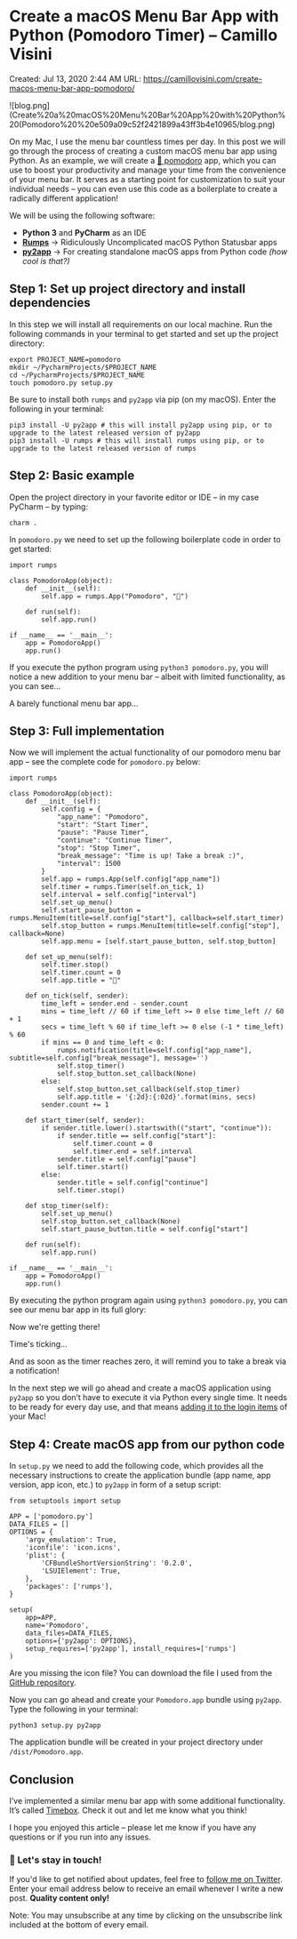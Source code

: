 # Create a macOS Menu Bar App with Python (Pomodoro Timer) – Camillo Visini

Created: Jul 13, 2020 2:44 AM
URL: https://camillovisini.com/create-macos-menu-bar-app-pomodoro/

![blog.png](Create%20a%20macOS%20Menu%20Bar%20App%20with%20Python%20(Pomodoro%20%20e509a09c52f2421899a43ff3b4e10965/blog.png)

On my Mac, I use the menu bar countless times per day. In this post we will go through the process of creating a custom macOS menu bar app using Python. As an example, we will create a [🍅 pomodoro](https://en.wikipedia.org/wiki/Pomodoro_Technique) app, which you can use to boost your productivity and manage your time from the convenience of your menu bar. It serves as a starting point for customization to suit your individual needs – you can even use this code as a boilerplate to create a radically different application!

We will be using the following software:

- **Python 3** and **PyCharm** as an IDE
- **[Rumps](https://github.com/jaredks/rumps)** → Ridiculously Uncomplicated macOS Python Statusbar apps
- **[py2app](https://py2app.readthedocs.io/en/latest/)** → For creating standalone macOS apps from Python code *(how cool is that?)*

## Step 1: Set up project directory and install dependencies

In this step we will install all requirements on our local machine. Run the following commands in your terminal to get started and set up the project directory:

```
export PROJECT_NAME=pomodoro
mkdir ~/PycharmProjects/$PROJECT_NAME
cd ~/PycharmProjects/$PROJECT_NAME
touch pomodoro.py setup.py

```

Be sure to install both `rumps` and `py2app` via pip (on my macOS). Enter the following in your terminal:

```
pip3 install -U py2app # this will install py2app using pip, or to upgrade to the latest released version of py2app
pip3 install -U rumps # this will install rumps using pip, or to upgrade to the latest released version of rumps

```

## Step 2: Basic example

Open the project directory in your favorite editor or IDE – in my case PyCharm – by typing:

```
charm .

```

In `pomodoro.py` we need to set up the following boilerplate code in order to get started:

```
import rumps

class PomodoroApp(object):
    def __init__(self):
        self.app = rumps.App("Pomodoro", "🍅")

    def run(self):
        self.app.run()

if __name__ == '__main__':
    app = PomodoroApp()
    app.run()

```

If you execute the python program using `python3 pomodoro.py`, you will notice a new addition to your menu bar – albeit with limited functionality, as you can see…

A barely functional menu bar app...

## Step 3: Full implementation

Now we will implement the actual functionality of our pomodoro menu bar app – see the complete code for `pomodoro.py` below:

```
import rumps

class PomodoroApp(object):
    def __init__(self):
        self.config = {
            "app_name": "Pomodoro",
            "start": "Start Timer",
            "pause": "Pause Timer",
            "continue": "Continue Timer",
            "stop": "Stop Timer",
            "break_message": "Time is up! Take a break :)",
            "interval": 1500
        }
        self.app = rumps.App(self.config["app_name"])
        self.timer = rumps.Timer(self.on_tick, 1)
        self.interval = self.config["interval"]
        self.set_up_menu()
        self.start_pause_button = rumps.MenuItem(title=self.config["start"], callback=self.start_timer)
        self.stop_button = rumps.MenuItem(title=self.config["stop"], callback=None)
        self.app.menu = [self.start_pause_button, self.stop_button]

    def set_up_menu(self):
        self.timer.stop()
        self.timer.count = 0
        self.app.title = "🍅"

    def on_tick(self, sender):
        time_left = sender.end - sender.count
        mins = time_left // 60 if time_left >= 0 else time_left // 60 + 1
        secs = time_left % 60 if time_left >= 0 else (-1 * time_left) % 60
        if mins == 0 and time_left < 0:
            rumps.notification(title=self.config["app_name"], subtitle=self.config["break_message"], message='')
            self.stop_timer()
            self.stop_button.set_callback(None)
        else:
            self.stop_button.set_callback(self.stop_timer)
            self.app.title = '{:2d}:{:02d}'.format(mins, secs)
        sender.count += 1

    def start_timer(self, sender):
        if sender.title.lower().startswith(("start", "continue")):
            if sender.title == self.config["start"]:
                self.timer.count = 0
                self.timer.end = self.interval
            sender.title = self.config["pause"]
            self.timer.start()
        else:
            sender.title = self.config["continue"]
            self.timer.stop()

    def stop_timer(self):
        self.set_up_menu()
        self.stop_button.set_callback(None)
        self.start_pause_button.title = self.config["start"]

    def run(self):
        self.app.run()

if __name__ == '__main__':
    app = PomodoroApp()
    app.run()

```

By executing the python program again using `python3 pomodoro.py`, you can see our menu bar app in its full glory:

Now we're getting there!

Time's ticking...

And as soon as the timer reaches zero, it will remind you to take a break via a notification!

In the next step we will go ahead and create a macOS application using `py2app` so you don’t have to execute it via Python every single time. It needs to be ready for every day use, and that means [adding it to the login items](https://support.apple.com/guide/mac-help/open-items-automatically-when-you-log-in-mh15189/mac) of your Mac!

## Step 4: Create macOS app from our python code

In `setup.py` we need to add the following code, which provides all the necessary instructions to create the application bundle (app name, app version, app icon, etc.) to `py2app` in form of a setup script:

```
from setuptools import setup

APP = ['pomodoro.py']
DATA_FILES = []
OPTIONS = {
    'argv_emulation': True,
    'iconfile': 'icon.icns',
    'plist': {
        'CFBundleShortVersionString': '0.2.0',
        'LSUIElement': True,
    },
    'packages': ['rumps'],
}

setup(
    app=APP,
    name='Pomodoro',
    data_files=DATA_FILES,
    options={'py2app': OPTIONS},
    setup_requires=['py2app'], install_requires=['rumps']
)

```

Are you missing the icon file? You can download the file I used from the [GitHub repository](https://github.com/visini/pomodoro/blob/master/icon.icns).

Now you can go ahead and create your `Pomodoro.app` bundle using `py2app`. Type the following in your terminal:

```
python3 setup.py py2app

```

The application bundle will be created in your project directory under `/dist/Pomodoro.app`.

## Conclusion

I’ve implemented a similar menu bar app with some additional functionality. It’s called [Timebox](https://github.com/visini/timebox). Check it out and let me know what you think!

I hope you enjoyed this article – please let me know if you have any questions or if you run into any issues.

### 🌱 Let's stay in touch!

If you'd like to get notified about updates, feel free to [follow me on Twitter](https://twitter.com/@camillovisini). Enter your email address below to receive an email whenever I write a new post. **Quality content only!**

Note: You may unsubscribe at any time by clicking on the unsubscribe link included at the bottom of every email.